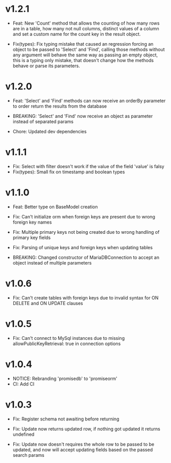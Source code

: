 # v1.2.1

- Feat: New 'Count' method that allows the counting of how many rows are in a table, how many not null columns, distinct values of a column and set a custom name for the count key in the result object.

- Fix(types): Fix typing mistake that caused an regression forcing an object to be passed to 'Select' and 'Find', calling those methods without any argument will behave the same way as passing an empty object, this is a typing only mistake, that doesn't change how the methods behave or parse its parameters.

# v1.2.0

- Feat: 'Select' and 'Find' methods can now receive an orderBy parameter to order return the results from the database

- BREAKING: 'Select' and 'Find' now receive an object as parameter instead of separated params

- Chore: Updated dev dependencies

# v1.1.1

- Fix: Select with filter doesn't work if the value of the field 'value' is falsy
- Fix(types): Small fix on timestamp and boolean types

# v1.1.0

- Feat: Better type on BaseModel creation

- Fix: Can't initialize orm when foreign keys are present due to wrong foreign key names

- Fix: Multiple primary keys not being created due to wrong handling of primary key fields

- Fix: Parsing of unique keys and foreign keys when updating tables

- BREAKING: Changed constructor of MariaDBConnection to accept an object instead of multiple parameters

# v1.0.6

- Fix: Can't create tables with foreign keys due to invalid syntax for ON DELETE and ON UPDATE clauses

# v1.0.5

- Fix: Can't connect to MySql instances due to missing allowPublicKeyRetrieval: true in connection options

# v1.0.4

- NOTICE: Rebranding 'promisedb' to 'promiseorm'
- CI: Add CI

# v1.0.3

- Fix: Register schema not awaiting before returning

- Fix: Update now returns updated row, if nothing got updated it returns undefined

- Fix: Update now doesn't requires the whole row to be passed to be updated, and now will accept updating fields based on the passed search params
